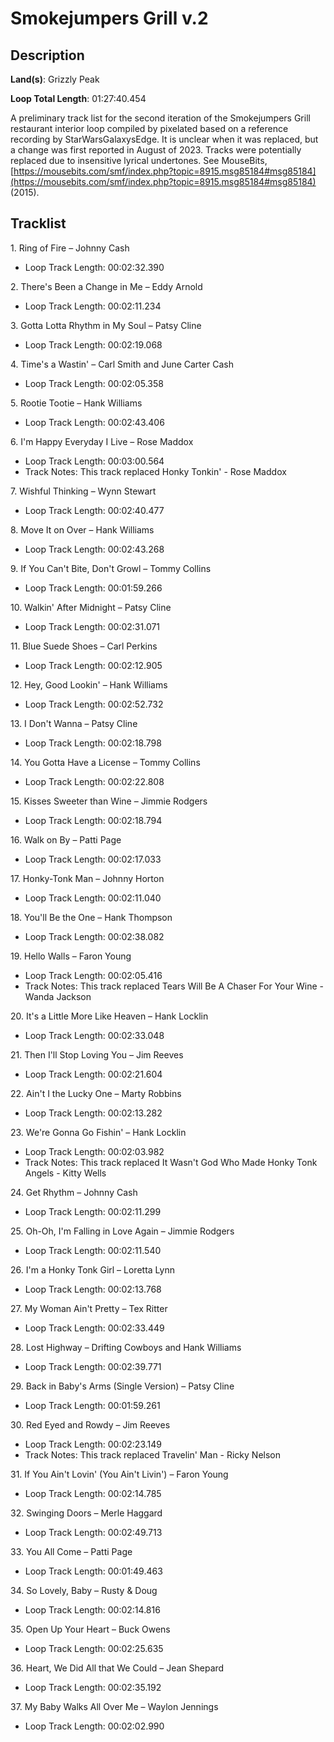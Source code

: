 # Smokejumpers Grill v.2

## Description

**Land(s)**: Grizzly Peak

**Loop Total Length**: 01:27:40.454

A preliminary track list for the second iteration of the Smokejumpers Grill restaurant interior loop compiled by pixelated based on a reference recording by StarWarsGalaxysEdge. It is unclear when it was replaced, but a change was first reported in August of 2023. Tracks were potentially replaced due to insensitive lyrical undertones. See MouseBits, [https://mousebits.com/smf/index.php?topic=8915.msg85184#msg85184](https://mousebits.com/smf/index.php?topic=8915.msg85184#msg85184) (2015).

## Tracklist

1\. Ring of Fire – Johnny Cash

- Loop Track Length: 00:02:32.390

2\. There's Been a Change in Me – Eddy Arnold

- Loop Track Length: 00:02:11.234

3\. Gotta Lotta Rhythm in My Soul – Patsy Cline

- Loop Track Length: 00:02:19.068

4\. Time's a Wastin' – Carl Smith and June Carter Cash

- Loop Track Length: 00:02:05.358

5\. Rootie Tootie – Hank Williams

- Loop Track Length: 00:02:43.406

6\. I'm Happy Everyday I Live – Rose Maddox

- Loop Track Length: 00:03:00.564
- Track Notes: This track replaced Honky Tonkin' - Rose Maddox

7\. Wishful Thinking – Wynn Stewart

- Loop Track Length: 00:02:40.477

8\. Move It on Over – Hank Williams

- Loop Track Length: 00:02:43.268

9\. If You Can't Bite, Don't Growl – Tommy Collins

- Loop Track Length: 00:01:59.266

10\. Walkin' After Midnight – Patsy Cline

- Loop Track Length: 00:02:31.071

11\. Blue Suede Shoes – Carl Perkins

- Loop Track Length: 00:02:12.905

12\. Hey, Good Lookin' – Hank Williams

- Loop Track Length: 00:02:52.732

13\. I Don't Wanna – Patsy Cline

- Loop Track Length: 00:02:18.798

14\. You Gotta Have a License – Tommy Collins

- Loop Track Length: 00:02:22.808

15\. Kisses Sweeter than Wine – Jimmie Rodgers

- Loop Track Length: 00:02:18.794

16\. Walk on By – Patti Page

- Loop Track Length: 00:02:17.033

17\. Honky-Tonk Man – Johnny Horton

- Loop Track Length: 00:02:11.040

18\. You'll Be the One – Hank Thompson

- Loop Track Length: 00:02:38.082

19\. Hello Walls – Faron Young

- Loop Track Length: 00:02:05.416
- Track Notes: This track replaced Tears Will Be A Chaser For Your Wine - Wanda Jackson

20\. It's a Little More Like Heaven – Hank Locklin

- Loop Track Length: 00:02:33.048

21\. Then I'll Stop Loving You – Jim Reeves

- Loop Track Length: 00:02:21.604

22\. Ain't I the Lucky One – Marty Robbins

- Loop Track Length: 00:02:13.282

23\. We're Gonna Go Fishin' – Hank Locklin

- Loop Track Length: 00:02:03.982
- Track Notes: This track replaced It Wasn't God Who Made Honky Tonk Angels - Kitty Wells

24\. Get Rhythm – Johnny Cash

- Loop Track Length: 00:02:11.299

25\. Oh-Oh, I'm Falling in Love Again – Jimmie Rodgers

- Loop Track Length: 00:02:11.540

26\. I'm a Honky Tonk Girl – Loretta Lynn

- Loop Track Length: 00:02:13.768

27\. My Woman Ain't Pretty – Tex Ritter

- Loop Track Length: 00:02:33.449

28\. Lost Highway – Drifting Cowboys and Hank Williams

- Loop Track Length: 00:02:39.771

29\. Back in Baby's Arms (Single Version) – Patsy Cline

- Loop Track Length: 00:01:59.261

30\. Red Eyed and Rowdy – Jim Reeves

- Loop Track Length: 00:02:23.149
- Track Notes: This track replaced Travelin' Man - Ricky Nelson

31\. If You Ain't Lovin' (You Ain't Livin') – Faron Young

- Loop Track Length: 00:02:14.785

32\. Swinging Doors – Merle Haggard

- Loop Track Length: 00:02:49.713

33\. You All Come – Patti Page 

- Loop Track Length: 00:01:49.463

34\. So Lovely, Baby – Rusty & Doug

- Loop Track Length: 00:02:14.816

35\. Open Up Your Heart – Buck Owens

- Loop Track Length: 00:02:25.635

36\. Heart, We Did All that We Could – Jean Shepard

- Loop Track Length: 00:02:35.192

37\. My Baby Walks All Over Me – Waylon Jennings

- Loop Track Length: 00:02:02.990
